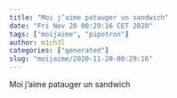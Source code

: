 ```yaml
---
title: "Moi j’aime patauger un sandwich"
date: "Fri Nov 20 00:29:16 CET 2020"
tags: ["moijaime", "pipotron"]
author: m1ch3l
categories: ["generated"]
slug: "moijaime/2020-11-20-00:29:16"
---
```


Moi j’aime patauger un sandwich
